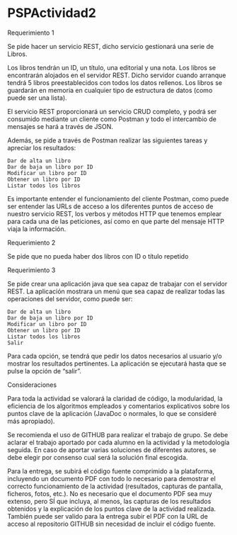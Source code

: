 # PSPActividad2
Requerimiento 1

Se pide hacer un servicio REST, dicho servicio gestionará una serie de Libros.

Los libros tendrán un ID, un título, una editorial y una nota. Los libros se encontrarán alojados en el servidor REST. Dicho servidor cuando arranque tendrá 5 libros preestablecidos con todos los datos rellenos. Los libros se guardarán en memoria en cualquier tipo de estructura de datos (como puede ser una lista).

El servicio REST proporcionará un servicio CRUD completo, y podrá ser consumido mediante un cliente como Postman y todo el intercambio de mensajes se hará a través de JSON.

Además, se pide a través de Postman realizar las siguientes tareas y apreciar los resultados:

    Dar de alta un libro
    Dar de baja un libro por ID
    Modificar un libro por ID
    Obtener un libro por ID
    Listar todos los libros

Es importante entender el funcionamiento del cliente Postman, como puede ser entender las URLs de acceso a los diferentes puntos de acceso de nuestro servicio REST, los verbos y métodos HTTP que tenemos emplear para cada una de las peticiones, así como en que parte del mensaje HTTP viaja la información.

Requerimiento 2

Se pide que no pueda haber dos libros con ID o título repetido

Requerimiento 3

Se pide crear una aplicación java que sea capaz de trabajar con el servidor REST. La aplicación mostrara un menú que sea capaz de realizar todas las operaciones del servidor, como puede ser:

    Dar de alta un libro
    Dar de baja un libro por ID
    Modificar un libro por ID
    Obtener un libro por ID
    Listar todos los libros
    Salir

Para cada opción, se tendrá que pedir los datos necesarios al usuario y/o mostrar los resultados pertinentes. La aplicación se ejecutará hasta que se pulse la opción de “salir”.

 
Consideraciones

Para toda la actividad se valorará la claridad de código, la modularidad, la eficiencia de los algoritmos empleados y comentarios explicativos sobre los puntos clave de la aplicación (JavaDoc o normales, lo que se consideré más apropiado).

Se recomienda el uso de GITHUB para realizar el trabajo de grupo. Se debe aclarar el trabajo aportado por cada alumno en la actividad y la metodología seguida. En caso de aportar varias soluciones de diferentes autores, se debe elegir por consenso cual será la solución final escogida.

Para la entrega, se subirá el código fuente comprimido a la plataforma, incluyendo un documento PDF con todo lo necesario para demostrar el correcto funcionamiento de la actividad (resultados, capturas de pantalla, ficheros, fotos, etc.). No es necesario que el documento PDF sea muy extenso, pero SÍ que incluya, al menos, las capturas de los resultados obtenidos y la explicación de los puntos clave de la actividad realizada. También puede ser valido para la entrega subir el PDF con la URL de acceso al repositorio GITHUB sin necesidad de incluir el código fuente.
